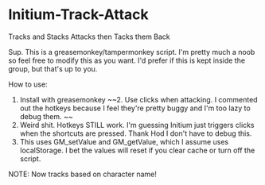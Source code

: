 # Initium-Track-Attack
Tracks and Stacks Attacks then Tacks them Back


Sup. This is a greasemonkey/tampermonkey script. 
I'm pretty much a noob so feel free to modify this as you want. 
I'd prefer if this is kept inside the group, but that's up to you.

How to use:

1. Install with greasemonkey
~~2. Use clicks when attacking. I commented out the hotkeys because I feel they're pretty buggy and I'm too lazy to debug them. ~~
2. Weird shit. Hotkeys STILL work. I'm guessing Initium just triggers clicks when the shortcuts are pressed. Thank Hod I don't have to debug this.
3. This uses GM_setValue and GM_getValue, which I assume uses localStorage. I bet the values will reset if you clear cache or turn off the script.

NOTE: Now tracks based on character name!